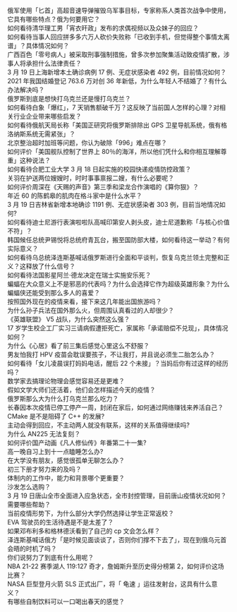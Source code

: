俄军使用「匕首」高超音速导弹摧毁乌军事目标，专家称系人类首次战争中使用，它具有哪些特点？俄为何要用它？  
如何看待清华理工男「宵衣旰政」发布的求偶视频以及众妹子的回应？  
如何看待当事人回应拼多多六万人砍价失败称「已收到手机，但觉得整个事情太离谱」？具体情况如何？  
广西百色「零号病人」被采取刑事强制措施，曾多次参加聚集活动致疫情扩散，涉事人将承担什么法律责任？  
3 月 19 日上海新增本土确诊病例 17 例、无症状感染者 492 例，目前情况如何？  
2021 年我国结婚登记 763.6 万对创 36 年新低，为什么年轻人不结婚了？有什么办法解决吗？  
俄罗斯到底是想快打乌克兰还是慢打乌克兰？  
如何看待白象「爆红」，7 天销售额破千万？这反映了当前国人怎样的心理？对相关行业企业带来哪些启发？  
如何看待俄航天局长称「美国正研究将俄罗斯排除出 GPS 卫星导航系统，俄有格洛纳斯系统无需紧张」？  
北京整治超时加班等问题，你认为破除「996」难点在哪？  
如何评价「美国舰队控制了世界上 80％的海洋，所以他们凭什么和你相互理解尊重」这种说法？  
如何看待合肥工业大学 3 月 18 日起实施的校园快递疫情防控政策？  
关羽在护送两位嫂嫂时，时时事事禀报二嫂，有什么必要呢？  
如何评价周深在《天赐的声音》第三季和梁龙合作演唱的《算你狠》？  
年近 60 的陈鹤皋的肌肉在格斗家中是什么水平？  
3 月 19 日吉林省新增本地确诊 1191 例、无症状感染者 303 例，目前当地情况如何?  
如何看待迪士尼游行表演啦啦队高喊印第安人剥头皮，迪士尼道歉称「与核心价值不符」？  
韩国候任总统尹锡悦将总统府青瓦台，搬至国防部大楼，如何看待这一举动？有何实际意义？  
如何看待乌总统泽连斯基喊话俄罗斯进行全面和平谈判，恢复乌克兰领土完整和正义？这释放了什么信号？  
如何看待法国影星阿兰·德龙决定在瑞士实施安乐死？  
蝙蝠在大众意义上不是邪恶的代表吗？为什么会选择它作为超级英雄形象？为什么蝙蝠侠还能受到那么多人的喜爱？  
按照国外现在的疫情来看，接下来这几年能出国旅游吗？  
为什么孙子兵法在国外那么火，但周围认真看过的人却很少？  
《英雄联盟》 V5 战队，为什么突然这么强？  
17 岁学生校企工厂实习三请病假遭拒死亡，家属称「承诺赔偿不兑现」，具体情况如何？  
为什么《心居》看了前三集后感觉心里这么不舒服？  
男友怕我打 HPV 疫苗会耽误要孩子，不让我打，并且说必须生二胎怎么办？  
如何看待「女儿凌晨误打妈妈电话，醒后 22 个未接」？当妈后你有过这样的经历吗？  
数学家去搞理论物理会感觉容易还是更难？  
假如文学大师们还活着，他们会怎样描述今天的疫情？  
俄罗斯那么大为什么打乌克兰那么吃力？  
长春因本次疫情已停工停产一周，封闭在家后，如何通过网络赚钱来养活自己？  
CMake 是不是阻碍了 C++ 的发展?  
主动会得到回应，不主动两人就没有联系，这样的关系值得继续吗?  
为什么 AN225 无法复刻？  
如何评价国产动画《凡人修仙传》年番第二十一集?  
高一晚自习上到十一点瞌睡怎么办?  
在大学没有朋友，感觉很孤单无聊怎么办？  
初三下册才努力来的及吗？  
体制内的工作中，能力和背景哪个更重要？  
沙发怎么选购？  
3 月 19 日唐山全市全面进入应急状态，全市封控管理，目前唐山疫情状况如何？需要哪些帮助？  
当前疫情形势下，为什么部分大学仍然选择让学生正常返校？  
EVA 驾驶员的生活待遇是不是太差了？  
如果邓布利多和格林德沃看到了自己的 cp 文会怎么样？  
泽连斯基喊话俄方「是时候见面谈谈了，否则你们撑不下去了」，现在到俄乌元首会晤的时机了吗？  
你们说努力了到底有什么用呢？  
NBA 21-22 赛季湖人 119:127 奇才，詹姆斯升至历史得分榜第 2，如何评价这场比赛？  
NASA 巨型登月火箭 SLS 正式出厂，将「 龟速 」运往发射台，这具有什么意义？  
有哪些自制饮料可以一口喝出春天的感觉？  
